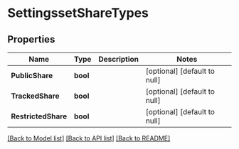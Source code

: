 # SettingssetShareTypes

## Properties
Name | Type | Description | Notes
------------ | ------------- | ------------- | -------------
**PublicShare** | **bool** |  | [optional] [default to null]
**TrackedShare** | **bool** |  | [optional] [default to null]
**RestrictedShare** | **bool** |  | [optional] [default to null]

[[Back to Model list]](../README.md#documentation-for-models) [[Back to API list]](../README.md#documentation-for-api-endpoints) [[Back to README]](../README.md)


